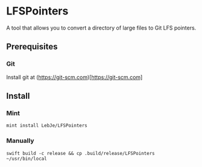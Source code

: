 # LFSPointers

A tool that allows you to convert a directory of large files to Git LFS pointers.

## Prerequisites
### Git
Install git at (https://git-scm.com)[https://git-scm.com]

## Install
### Mint
`mint install LebJe/LFSPointers`
### Manually
`swift build -c release && cp .build/release/LFSPointers ~/usr/bin/local`

